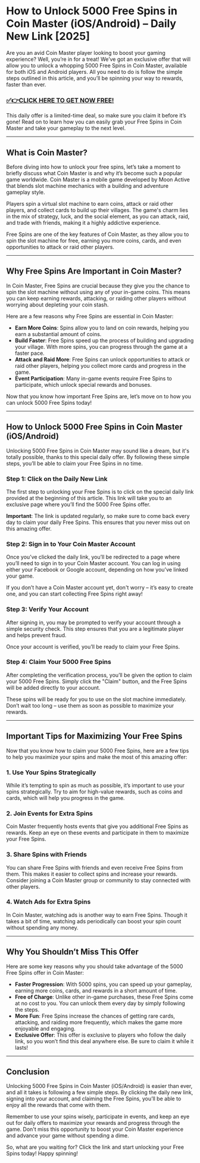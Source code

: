 # How to Unlock 5000 Free Spins in Coin Master (iOS/Android) – Daily New Link [2025]

Are you an avid Coin Master player looking to boost your gaming experience? Well, you’re in for a treat! We’ve got an exclusive offer that will allow you to unlock a whopping 5000 Free Spins in Coin Master, available for both iOS and Android players. All you need to do is follow the simple steps outlined in this article, and you’ll be spinning your way to rewards, faster than ever.

### [✅👉CLICK HERE TO GET NOW FREE!](https://freeforyou.xyz/cms/)

This daily offer is a limited-time deal, so make sure you claim it before it’s gone! Read on to learn how you can easily grab your Free Spins in Coin Master and take your gameplay to the next level.

---

## **What is Coin Master?**

Before diving into how to unlock your free spins, let’s take a moment to briefly discuss what Coin Master is and why it’s become such a popular game worldwide. Coin Master is a mobile game developed by Moon Active that blends slot machine mechanics with a building and adventure gameplay style.

Players spin a virtual slot machine to earn coins, attack or raid other players, and collect cards to build up their villages. The game's charm lies in the mix of strategy, luck, and the social element, as you can attack, raid, and trade with friends, making it a highly addictive experience.

Free Spins are one of the key features of Coin Master, as they allow you to spin the slot machine for free, earning you more coins, cards, and even opportunities to attack or raid other players.

---

## **Why Free Spins Are Important in Coin Master?**

In Coin Master, Free Spins are crucial because they give you the chance to spin the slot machine without using any of your in-game coins. This means you can keep earning rewards, attacking, or raiding other players without worrying about depleting your coin stash.

Here are a few reasons why Free Spins are essential in Coin Master:

- **Earn More Coins**: Spins allow you to land on coin rewards, helping you earn a substantial amount of coins.
- **Build Faster**: Free Spins speed up the process of building and upgrading your village. With more spins, you can progress through the game at a faster pace.
- **Attack and Raid More**: Free Spins can unlock opportunities to attack or raid other players, helping you collect more cards and progress in the game.
- **Event Participation**: Many in-game events require Free Spins to participate, which unlock special rewards and bonuses.

Now that you know how important Free Spins are, let’s move on to how you can unlock 5000 Free Spins today!

---

## **How to Unlock 5000 Free Spins in Coin Master (iOS/Android)**

Unlocking 5000 Free Spins in Coin Master may sound like a dream, but it's totally possible, thanks to this special daily offer. By following these simple steps, you’ll be able to claim your Free Spins in no time.

### **Step 1: Click on the Daily New Link**

The first step to unlocking your Free Spins is to click on the special daily link provided at the beginning of this article. This link will take you to an exclusive page where you’ll find the 5000 Free Spins offer.

**Important**: The link is updated regularly, so make sure to come back every day to claim your daily Free Spins. This ensures that you never miss out on this amazing offer.

### **Step 2: Sign in to Your Coin Master Account**

Once you’ve clicked the daily link, you’ll be redirected to a page where you’ll need to sign in to your Coin Master account. You can log in using either your Facebook or Google account, depending on how you’ve linked your game.

If you don’t have a Coin Master account yet, don't worry – it’s easy to create one, and you can start collecting Free Spins right away!

### **Step 3: Verify Your Account**

After signing in, you may be prompted to verify your account through a simple security check. This step ensures that you are a legitimate player and helps prevent fraud.

Once your account is verified, you’ll be ready to claim your Free Spins.

### **Step 4: Claim Your 5000 Free Spins**

After completing the verification process, you’ll be given the option to claim your 5000 Free Spins. Simply click the "Claim" button, and the Free Spins will be added directly to your account.

These spins will be ready for you to use on the slot machine immediately. Don’t wait too long – use them as soon as possible to maximize your rewards.

---

## **Important Tips for Maximizing Your Free Spins**

Now that you know how to claim your 5000 Free Spins, here are a few tips to help you maximize your spins and make the most of this amazing offer:

### **1. Use Your Spins Strategically**

While it’s tempting to spin as much as possible, it’s important to use your spins strategically. Try to aim for high-value rewards, such as coins and cards, which will help you progress in the game.

### **2. Join Events for Extra Spins**

Coin Master frequently hosts events that give you additional Free Spins as rewards. Keep an eye on these events and participate in them to maximize your Free Spins.

### **3. Share Spins with Friends**

You can share Free Spins with friends and even receive Free Spins from them. This makes it easier to collect spins and increase your rewards. Consider joining a Coin Master group or community to stay connected with other players.

### **4. Watch Ads for Extra Spins**

In Coin Master, watching ads is another way to earn Free Spins. Though it takes a bit of time, watching ads periodically can boost your spin count without spending any money.

---

## **Why You Shouldn’t Miss This Offer**

Here are some key reasons why you should take advantage of the 5000 Free Spins offer in Coin Master:

- **Faster Progression**: With 5000 spins, you can speed up your gameplay, earning more coins, cards, and rewards in a short amount of time.
- **Free of Charge**: Unlike other in-game purchases, these Free Spins come at no cost to you. You can unlock them every day by simply following the steps.
- **More Fun**: Free Spins increase the chances of getting rare cards, attacking, and raiding more frequently, which makes the game more enjoyable and engaging.
- **Exclusive Offer**: This offer is exclusive to players who follow the daily link, so you won’t find this deal anywhere else. Be sure to claim it while it lasts!

---

## **Conclusion**

Unlocking 5000 Free Spins in Coin Master (iOS/Android) is easier than ever, and all it takes is following a few simple steps. By clicking the daily new link, signing into your account, and claiming the Free Spins, you’ll be able to enjoy all the rewards that come with them.

Remember to use your spins wisely, participate in events, and keep an eye out for daily offers to maximize your rewards and progress through the game. Don't miss this opportunity to boost your Coin Master experience and advance your game without spending a dime.

So, what are you waiting for? Click the link and start unlocking your Free Spins today! Happy spinning!
